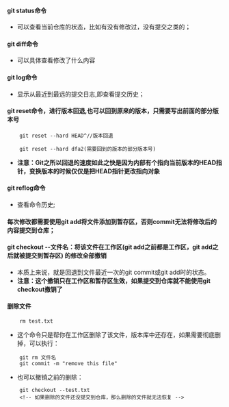 #### git status命令
- 可以查看当前仓库的状态，比如有没有修改过，没有提交之类的；

#### git diff命令
- 可以具体查看修改了什么内容

#### git log命令
- 显示从最近到最远的提交日志,即查看提交历史；

#### git reset命令，进行版本回退,也可以回到原来的版本，只需要写出前面的部分版本号
```
    git reset --hard HEAD^//版本回退

    git reset --hard dfa2(需要回到的版本的部分版本号)
```
- **注意：Git之所以回退的速度如此之快是因为内部有个指向当前版本的HEAD指针，变换版本的时候仅仅是把HEAD指针更改指向对象**

#### git reflog命令
- 查看命令历史;

#### 每次修改都需要使用git add将文件添加到暂存区，否则commit无法将修改后的内容提交到仓库；

#### git checkout --文件名：将该文件在工作区(git add之前都是工作区，git add之后就被提交到暂存区) 的修改全部撤销

- 本质上来说，就是回退到文件最近一次的git commit或git add时的状态。
- **注意：这个撤销只在工作区和暂存区生效，如果提交到仓库就不能使用git checkout撤销了**

#### 删除文件
```
    rm test.txt
```
- 这个命令只是帮你在工作区删除了该文件，版本库中还存在，如果需要彻底删掉，可以执行：
```
    git rm 文件名
    git commit -m "remove this file"
```
- 也可以撤销之前的删除：
```
    git checkout --test.txt
    <!-- 如果删除的文件还没提交到仓库，那么删除的文件就无法恢复 -->
```